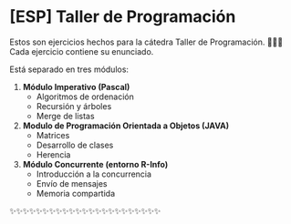 # [ESP] Taller de Programación

Estos son ejercicios hechos para la cátedra Taller de Programación. 👩🏻‍💻
Cada ejercicio contiene su enunciado.

Está separado en tres módulos:
1. **Módulo Imperativo (Pascal)**
	- Algoritmos de ordenación
	- Recursión y árboles
	- Merge de listas
2. **Modulo de Programación Orientada a Objetos (JAVA)**
	- Matrices
	- Desarrollo de clases
	- Herencia
3. **Módulo Concurrente (entorno R-Info)**
	- Introducción a la concurrencia
	- Envío de mensajes
	- Memoria compartida

✨✨✨✨✨✨✨✨✨✨✨✨✨✨✨✨✨✨✨✨✨✨✨
